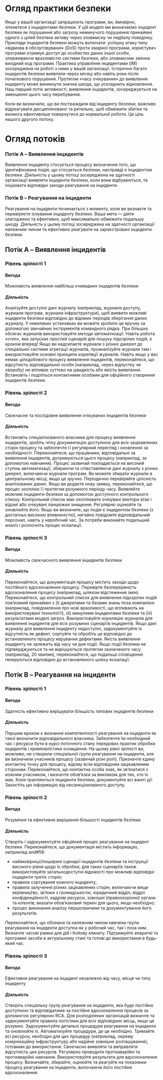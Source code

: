 # Огляд практики безпеки

Якщо у вашій організації запрацюють програми, ви, ймовірно, зіткнетеся з інцидентами безпеки. У цій моделі ми визначаємо інцидент безпеки як порушення або загрозу неминучого порушення принаймні одного з цілей безпеки активу через зловмисну ​​чи недбалу поведінку. Приклади інцидентів безпеки можуть включати: успішну атаку типу «відмова в обслуговуванні» (DoS) проти хмарної програми, користувач програми отримує доступ до особистих даних іншої особи, зловживаючи вразливістю системи безпеки, або зловмисник змінює вихідний код програми. Практика управління інцидентами (IM) зосереджена на роботі з ними у вашій організації.
Історично багато інцидентів безпеки виявляли через місяці або навіть роки після початкового порушення. Протягом «часу очікування» до виявлення інциденту може виникнути значна шкода, що ускладнить відновлення. Наш перший потік активності, виявлення інцидентів, зосереджується на зменшенні цього часу перебування.

Коли ви визначили, що ви постраждали від інциденту безпеки, важливо відреагувати дисципліновано та ретельно, щоб обмежити збитки та якомога ефективніше повернутися до нормальної роботи. Це ціль нашого другого потоку.

# Огляд потоків
### Потік A – Виявлення інцидентів

Виявлення інциденту стосується процесу визначення того, що ідентифікована подія, що стосується безпеки, насправді є інцидентом безпеки. Діяльність у цьому потоці зосереджена на здатності організації виявляти інциденти безпеки, коли вони відбуваються, та ініціювати відповідні заходи реагування на інциденти.

### Потік B – Реагування на інциденти
Реагування на інциденти починається з моменту, коли ви визнаєте та перевіряєте існування інциденту безпеки. Ваша мета — діяти злагоджено та ефективно, щоб максимально обмежити подальшу шкоду. Діяльність у цьому потоці зосереджена на здатності організації належним чином та ефективно реагувати на зареєстровані інциденти безпеки.

## Потік A – Виявлення інцидентів
### Рівень зрілості 1
#### Вигода

Можливість виявлення найбільш очевидних інцидентів безпеки

#### Діяльність
Аналізуйте доступні дані журналу (наприклад, журнали доступу, журнали програм, журнали інфраструктури), щоб виявити можливі інциденти безпеки відповідно до відомих періодів зберігання даних журналу. 
У невеликих установках ви можете зробити це вручну за допомогою звичайних інструментів командного рядка. При більших обсягах журналів використовуйте методи автоматизації.
Навіть робота «cron», яка запускає простий сценарій для пошуку підозрілих подій, є кроком вперед!
Якщо ви надсилаєте журнали з різних джерел до спеціальної системи агрегації журналів, проаналізуйте журнали там і використовуйте основні принципи кореляції журналів.
Навіть якщо у вас немає цілодобового процесу виявлення інцидентів, переконайтеся, що відсутність відповідальної особи (наприклад, через відпустку чи хворобу) не впливає суттєво на швидкість або якість виявлення. 
Встановіть і поділіться контактними особами для офіційного створення інцидентів безпеки.

### Рівень зрілості 2
#### Вигода

Своєчасне та послідовне виявлення очікуваних інцидентів безпеки

#### Діяльність

Встановіть спеціалізованого власника для процесу виявлення інцидентів, зробіть чітку документацію доступною для всіх зацікавлених сторін процесу та забезпечте її регулярний перегляд і оновлення за необхідності. Переконайтеся, що працівники, відповідальні за виявлення інцидентів, дотримуються цього процесу (наприклад, за допомогою навчання). 
Процес зазвичай покладається на високий ступінь автоматизації, збираючи та співставляючи дані журналу з різних джерел, включаючи журнали програм. Ви можете збирати журнали в центральному місці, якщо це зручно. Періодично перевіряйте цілісність аналізованих даних. Якщо ви додаєте нову заявку, переконайтеся, що процес охоплює її протягом розумного періоду часу. 
Виявляйте можливі інциденти безпеки за допомогою доступного контрольного списку. Контрольний список має охоплювати очікувані вектори атак і відомі або очікувані ланцюжки знищення. Регулярно оцінюйте та оновлюйте його. 
Якщо ви визначите, що подія є інцидентом безпеки (з достатньо високою впевненістю), негайно повідомте відповідальний персонал, навіть у неробочий час. За потреби виконайте подальший аналіз і розпочніть процес ескалації.

### Рівень зрілості 3
#### Вигода

Можливість своєчасного виявлення інцидентів безпеки

#### Діяльність

Переконайтеся, що документація процесу містить заходи щодо постійного вдосконалення процесу. Перевірте безперервність вдосконалення процесу (наприклад, шляхом відстеження змін). 
Переконайтеся, що контрольний список для виявлення підозрілих подій пов’язаний принаймні з (i) джерелами та базами знань поза компанією (наприклад, повідомлення про нові вразливості, що впливають на використовувані технології), (ii) минулими інцидентами безпеки та (iii) результатами моделі загроз. 
Використовуйте кореляцію журналів для виявлення інцидентів для всіх розумних сценаріїв інцидентів. Якщо дані журналу для виявлення інциденту недоступні, задокументуйте їх відсутність як дефект, сортуйте та обробіть це відповідно до встановленого процесу керування дефектами. 
Якість виявлення інциденту не залежить від часу чи дня події. Якщо події безпеки не підтверджуються та не вирішуються протягом зазначеного часу (наприклад, 20 хвилин), переконайтеся, що подальші сповіщення генеруються відповідно до встановленого шляху ескалації.

## Потік B – Реагування на інциденти
### Рівень зрілості 1
#### Вигода
Здатність ефективно вирішувати більшість типових інцидентів безпеки
#### Діяльність
Першим кроком є ​​визнання компетентності реагування на інциденти як такої визначити відповідального власника. Забезпечте їм необхідний час і ресурси бути в курсі поточного стану передових практик обробки інцидентів і криміналістики оснащення. 
На цьому рівні зрілості ви, можливо, не створили спеціальної групи реагування на інциденти, але ви визначили учасників процесу (зазвичай різні ролі).
Призначте єдину контактну точку для процесу, відому всім відповідним зацікавленим сторонам. Переконайтеся, що контактна особа знає, як зв’язатися з кожним учасником, і визначте обов’язки за викликом для тих, хто їх має. 
Коли трапляються інциденти безпеки, документуйте всі вжиті дії. Захистіть цю інформацію від несанкціонованого доступу.

### Рівень зрілості 2
#### Вигода
Розуміння та ефективне вирішення більшості інцидентів безпеки
#### Діяльність
Створіть і задокументуйте офіційний процес реагування на інцидент безпеки. Переконайтеся, що документація містить інформацію, наприклад and#58:
* найімовірніші/поширені сценарії інцидентів безпеки та інструкції високого рівня щодо їх обробки; для таких сценаріїв також використовуйте загальнодоступні відомості про можливі відповідні інциденти третіх сторін;
* правила сортування кожного інциденту;
* правила залучення різних зацікавлених сторін, включаючи вище керівництво, зв’язки з громадськістю, юридичний відділ, відділ конфіденційності, кадрові ресурси, зовнішні (правоохоронні) органи та клієнтів; вказати обов’язковий термін для цього, якщо необхідно; 
* процес виконання аналізу першопричини та документування його результатів.

Переконайтеся, що обізнана та належним чином навчена група реагування на інциденти доступна як у робочий час, так і поза ним. Визначте часові рамки для дій і бойову кімнату. Підтримуйте апаратні та програмні засоби в актуальному стані та готові до використання в будь-який час.

### Рівень зрілості 3
#### Вигода
Ефективне реагування на інцидент незалежно від часу, місця чи типу інциденту
#### Діяльність
Створіть спеціальну групу реагування на інциденти, яка буде постійно доступною та відповідатиме за постійне вдосконалення процесів за допомогою регулярних RCA. Для розподілених організацій визначте та задокументуйте правила логістики для всіх відповідних місць, якщо це розумно.
Задокументуйте детальні процедури реагування на інциденти та оновлюйте їх. Автоматизуйте процедури, де це необхідно. Тримайте всі ресурси, необхідні для цих процедур (наприклад, окрему комунікаційну інфраструктуру або надійне зовнішнє розташування), готовими до використання. Своєчасно виявляти та виправляти відсутність цих ресурсів.
Регулярно проводити протиаварійні та протиаварійні навчання. Використовуйте результати для вдосконалення процесу.
Визначайте, збирайте, оцінюйте та реагуйте на показники процесу реагування на інциденти, включаючи його постійне вдосконалення.
